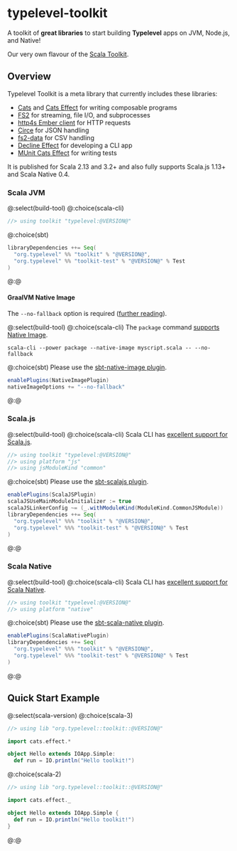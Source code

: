 # typelevel-toolkit

A toolkit of **great libraries** to start building **Typelevel** apps on JVM, Node.js, and Native!

Our very own flavour of the [Scala Toolkit].

## Overview

Typelevel Toolkit is a meta library that currently includes these libraries:

* [Cats] and [Cats Effect] for writing composable programs
* [FS2] for streaming, file I/O, and subprocesses
* [http4s Ember client] for HTTP requests
* [Circe] for JSON handling
* [fs2-data] for CSV handling
* [Decline Effect] for developing a CLI app
* [MUnit Cats Effect] for writing tests

It is published for Scala 2.13 and 3.2+ and also fully supports Scala.js 1.13+ and Scala Native 0.4.

### Scala JVM

@:select(build-tool)
@:choice(scala-cli)
```scala
//> using toolkit "typelevel:@VERSION@"
```
@:choice(sbt)
```scala
libraryDependencies ++= Seq(
  "org.typelevel" %% "toolkit" % "@VERSION@",
  "org.typelevel" %% "toolkit-test" % "@VERSION@" % Test
)
```
@:@

#### GraalVM Native Image

The `--no-fallback` option is required ([further reading][Native Image]).

@:select(build-tool)
@:choice(scala-cli)
The `package` command [supports Native Image](https://scala-cli.virtuslab.org/docs/cookbooks/native-images/).
```
scala-cli --power package --native-image myscript.scala -- --no-fallback
```
@:choice(sbt)
Please use the [sbt-native-image plugin](https://github.com/scalameta/sbt-native-image).
```scala
enablePlugins(NativeImagePlugin)
nativeImageOptions += "--no-fallback"
```
@:@

### Scala.js

@:select(build-tool)
@:choice(scala-cli)
Scala CLI has [excellent support for Scala.js](https://scala-cli.virtuslab.org/docs/guides/scala-js).
```scala
//> using toolkit "typelevel:@VERSION@"
//> using platform "js"
//> using jsModuleKind "common"
```
@:choice(sbt)
Please use the [sbt-scalajs plugin](https://www.scala-js.org/doc/project/).
```scala
enablePlugins(ScalaJSPlugin)
scalaJSUseMainModuleInitializer := true
scalaJSLinkerConfig ~= (_.withModuleKind(ModuleKind.CommonJSModule)) 
libraryDependencies ++= Seq(
  "org.typelevel" %%% "toolkit" % "@VERSION@",
  "org.typelevel" %%% "toolkit-test" % "@VERSION@" % Test
)
```
@:@

### Scala Native

@:select(build-tool)
@:choice(scala-cli)
Scala CLI has [excellent support for Scala Native](https://scala-cli.virtuslab.org/docs/guides/scala-native).
```scala
//> using toolkit "typelevel:@VERSION@"
//> using platform "native"
```
@:choice(sbt)
Please use the [sbt-scala-native plugin](https://scala-native.org/en/stable/user/sbt.html).
```scala
enablePlugins(ScalaNativePlugin)
libraryDependencies ++= Seq(
  "org.typelevel" %%% "toolkit" % "@VERSION@",
  "org.typelevel" %%% "toolkit-test" % "@VERSION@" % Test
)
```
@:@

## Quick Start Example
@:select(scala-version)
@:choice(scala-3)
```scala mdoc:reset:silent
//> using lib "org.typelevel::toolkit::@VERSION@"

import cats.effect.*

object Hello extends IOApp.Simple:
  def run = IO.println("Hello toolkit!")
```
@:choice(scala-2)
```scala mdoc:reset:silent
//> using lib "org.typelevel::toolkit::@VERSION@"

import cats.effect._

object Hello extends IOApp.Simple {
  def run = IO.println("Hello toolkit!")
}
```
@:@

[Scala CLI]: https://scala-cli.virtuslab.org
[Scala Toolkit]: https://github.com/scala/toolkit
[Cats]: https://typelevel.org/cats
[Cats Effect]: https://typelevel.org/cats-effect
[FS2]: https://fs2.io/#/
[FS2 I/O]: https://fs2.io/#/io
[fs2-data]: https://fs2-data.gnieh.org/documentation/csv/
[http4s Ember Client]: https://http4s.org/v0.23/docs/client.html
[Circe]: https://circe.github.io/circe/
[Decline Effect]: https://ben.kirw.in/decline/effect.html
[MUnit Cats Effect]: https://github.com/typelevel/munit-cats-effect
[Native Image]: https://github.com/typelevel/cats-effect/issues/3051#issuecomment-1167026949
